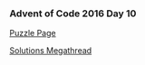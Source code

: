 ### Advent of Code 2016 Day 10

[Puzzle Page](https://adventofcode.com/2016/day/10)

[Solutions Megathread](https://www.reddit.com/r/adventofcode/comments/5hijk5/2016_day_10_solutions/)

